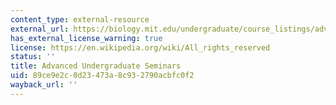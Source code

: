 ```yaml
---
content_type: external-resource
external_url: https://biology.mit.edu/undergraduate/course_listings/advanced_undergraduate_seminars
has_external_license_warning: true
license: https://en.wikipedia.org/wiki/All_rights_reserved
status: ''
title: Advanced Undergraduate Seminars
uid: 89ce9e2c-0d23-473a-8c93-2790acbfc0f2
wayback_url: ''
---
```

